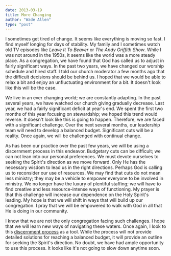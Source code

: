 ```yaml
---
date: 2013-03-19
title: More Changing
author: "Wade Allen"
type: "post"
---
```


I sometimes get tired of change. It seems like everything is moving so fast. I find myself longing for days of stability. My family and I sometimes watch old TV episodes like *Leave It To Beaver* or *The Andy Griffith Show*. While I was not around in the 1950s, it seems  like the world was a more steady place. As a congregation, we have found that God has called us to adjust in fairly significant ways. In the past two years, we have changed our worship schedule and hired staff. I told our church moderator a few months ago that the difficult decisions should be behind us. I hoped that we would be able to relax a bit and enjoy an unfluctuating environment for a bit. It doesn't look like this will be the case.

We live in an ever changing world; we are constantly adapting. In the past several years, we have watched our church giving gradually decrease. Last year, we had a fairly significant deficit at year's end. We spent the first two months of this year focusing on stewardship; we hoped this trend would reverse. It doesn't look like this is going to happen. Therefore, we are faced with a significant challenge. Over the next several months, our leadership team will need to develop a balanced budget. Significant cuts will be a reality. Once again, we will be challenged with continual change.

As has been our practice over the past few years, we will be using a discernment process in this endeavor. Budgetary cuts can be difficult; we can not lean into our personal preferences. We must devote ourselves to seeking the Spirit's direction as we move forward. Only He has the necessary wisdom to lead us in the right directions. Perhaps God is calling us to reconsider our use of resources. We may find that cuts do not mean less ministry; they may be a vehicle to empower everyone to be involved in ministry. We no longer have the luxury of plentiful staffing; we will have to find creative and less resource-intense ways of functioning. My prayer is that this challenge will increase our dependence on the Holy Spirit's leading. My hope is that we will shift in ways that will build up our congregation. I pray that we will be empowered to walk with God in all that He is doing in our community.

I know that we are not the only congregation facing such challenges. I hope that we will learn new ways of navigating these waters. Once again, I look to this [discernment process](http://discerningchurch.org/testing-the-process/) as a tool. While the process will not provide detailed solutions for reaching a balanced budget, it will provide an outline for seeking the Spirit's direction. No doubt, we have had ample opportunity to use this process. It looks like it's not going to slow down anytime soon.

